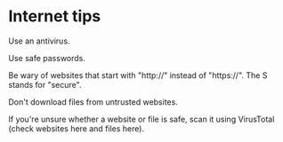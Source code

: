 # Internet tips

Use an antivirus.

Use safe passwords.

Be wary of websites that start with "http://" instead of "https://". The S stands for "secure".

Don't download files from untrusted websites.

If you're unsure whether a website or file is safe, scan it using VirusTotal (check websites here and files here).
